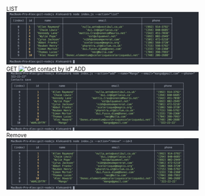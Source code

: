 LIST
!["List contacts"](https://raw.githubusercontent.com/AleksandrRedka/goit-nodejs/01-node-basics/list-contacts.png)
GET
!["Get contact by id"](https://raw.githubusercontent.com/AleksandrRedka/goit-nodejs/01-node-basics/get-contact.png")
ADD
!["Add contact"](https://raw.githubusercontent.com/AleksandrRedka/goit-nodejs/01-node-basics/add-contact.png)
Remove
!["Add contact"](https://raw.githubusercontent.com/AleksandrRedka/goit-nodejs/01-node-basics/remove-contact.png)
